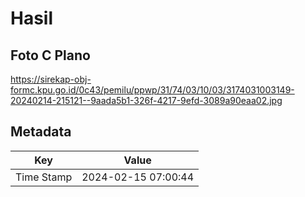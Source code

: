 # Hasil

## Foto C Plano

https://sirekap-obj-formc.kpu.go.id/0c43/pemilu/ppwp/31/74/03/10/03/3174031003149-20240214-215121--9aada5b1-326f-4217-9efd-3089a90eaa02.jpg


## Metadata

| Key        | Value               |
| ---------- | ------------------- |
| Time Stamp | 2024-02-15 07:00:44 |



